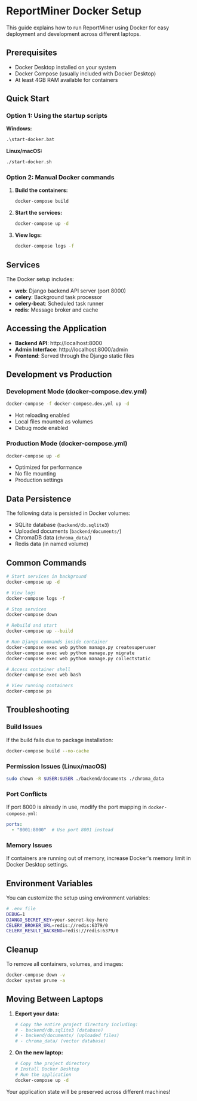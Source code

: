 # ReportMiner Docker Setup

This guide explains how to run ReportMiner using Docker for easy deployment and development across different laptops.

## Prerequisites

- Docker Desktop installed on your system
- Docker Compose (usually included with Docker Desktop)
- At least 4GB RAM available for containers

## Quick Start

### Option 1: Using the startup scripts

**Windows:**
```cmd
.\start-docker.bat
```

**Linux/macOS:**
```bash
./start-docker.sh
```

### Option 2: Manual Docker commands

1. **Build the containers:**
   ```bash
   docker-compose build
   ```

2. **Start the services:**
   ```bash
   docker-compose up -d
   ```

3. **View logs:**
   ```bash
   docker-compose logs -f
   ```

## Services

The Docker setup includes:

- **web**: Django backend API server (port 8000)
- **celery**: Background task processor
- **celery-beat**: Scheduled task runner
- **redis**: Message broker and cache

## Accessing the Application

- **Backend API**: http://localhost:8000
- **Admin Interface**: http://localhost:8000/admin
- **Frontend**: Served through the Django static files

## Development vs Production

### Development Mode (docker-compose.dev.yml)
```bash
docker-compose -f docker-compose.dev.yml up -d
```
- Hot reloading enabled
- Local files mounted as volumes
- Debug mode enabled

### Production Mode (docker-compose.yml)
```bash
docker-compose up -d
```
- Optimized for performance
- No file mounting
- Production settings

## Data Persistence

The following data is persisted in Docker volumes:
- SQLite database (`backend/db.sqlite3`)
- Uploaded documents (`backend/documents/`)
- ChromaDB data (`chroma_data/`)
- Redis data (in named volume)

## Common Commands

```bash
# Start services in background
docker-compose up -d

# View logs
docker-compose logs -f

# Stop services
docker-compose down

# Rebuild and start
docker-compose up --build

# Run Django commands inside container
docker-compose exec web python manage.py createsuperuser
docker-compose exec web python manage.py migrate
docker-compose exec web python manage.py collectstatic

# Access container shell
docker-compose exec web bash

# View running containers
docker-compose ps
```

## Troubleshooting

### Build Issues
If the build fails due to package installation:
```bash
docker-compose build --no-cache
```

### Permission Issues (Linux/macOS)
```bash
sudo chown -R $USER:$USER ./backend/documents ./chroma_data
```

### Port Conflicts
If port 8000 is already in use, modify the port mapping in `docker-compose.yml`:
```yaml
ports:
  - "8001:8000"  # Use port 8001 instead
```

### Memory Issues
If containers are running out of memory, increase Docker's memory limit in Docker Desktop settings.

## Environment Variables

You can customize the setup using environment variables:

```bash
# .env file
DEBUG=1
DJANGO_SECRET_KEY=your-secret-key-here
CELERY_BROKER_URL=redis://redis:6379/0
CELERY_RESULT_BACKEND=redis://redis:6379/0
```

## Cleanup

To remove all containers, volumes, and images:
```bash
docker-compose down -v
docker system prune -a
```

## Moving Between Laptops

1. **Export your data:**
   ```bash
   # Copy the entire project directory including:
   # - backend/db.sqlite3 (database)
   # - backend/documents/ (uploaded files)
   # - chroma_data/ (vector database)
   ```

2. **On the new laptop:**
   ```bash
   # Copy the project directory
   # Install Docker Desktop
   # Run the application
   docker-compose up -d
   ```

Your application state will be preserved across different machines!